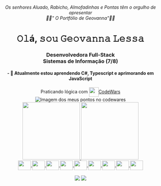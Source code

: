 <h6 align="center">
 <i> Os senhores Aluado, Rabicho, Almofadinhas e Pontas têm o orgulho de apresentar  <br>
🧙‍♀️" O Portfólio de Geovanna"🧙‍♀️</i>
</h6>

 

 <h1 align="center">𝙾𝚕á, 𝚜𝚘𝚞 𝙶𝚎𝚘𝚟𝚊𝚗𝚗𝚊 𝙻𝚎𝚜𝚜𝚊</h1>
 
 
<h3 align="center">
 Desenvolvedora Full-Stack   <br>  Sistemas de Informação (7/8)
</h3>
<h4 align="center">- 🌱 Atualmente estou aprendendo C#, Typescript e aprimorando em JavaScript</h4>
<div align="center">
 Praticando lógica com  
 <a href='https://www.codewars.com/users/geonautaL'>
  <img align="center" height="30px"  src='https://github.com/Geovannalessa/Geovannalessa/assets/91286117/6a35aa0f-e2bc-4d3c-be4d-3a9e78b1640c'>CodeWars</a> <br>
   <img src='https://www.codewars.com/users/geonautaL/badges/small' alt='Imagem dos meus pontos no codewares'>
</div>
<div align="center">
  <a href="https://github.com/Geovannalessa">
  <img height="180em" src="https://github-readme-stats.vercel.app/api?username=Geovannalessa&theme=midnight-purple&include_all_commits=true&count_private=true"/>
  <img height="180em" src="https://github-readme-stats.vercel.app/api/top-langs/?username=Geovannalessa&layout=compact&langs_count=7&theme=vision-friendly-dark"/>
</div>


 
 <div align="center">

 <img align="center" height="30px"  width="40px" src="https://cdn.jsdelivr.net/gh/devicons/devicon/icons/csharp/csharp-original.svg" />
  
 <img align="center" height="30px" width="40px" margin-left="90px" src="https://cdn.jsdelivr.net/gh/devicons/devicon/icons/javascript/javascript-original.svg" />
          
 <img align="center" height="30px"  width="40px" src="https://cdn.jsdelivr.net/gh/devicons/devicon/icons/nodejs/nodejs-original.svg" />
 
 <img align="center" height="30px"  width="40px" src="https://cdn.jsdelivr.net/gh/devicons/devicon/icons/react/react-original.svg" />
          
  <img align="center" height="30px"  width="40px" src="https://cdn.jsdelivr.net/gh/devicons/devicon/icons/npm/npm-original-wordmark.svg" />
          
 <img align="center" height="30px"  width="40px" src="https://cdn.jsdelivr.net/gh/devicons/devicon/icons/css3/css3-original.svg" />

 <img align="center" height="30px"  width="40px" src="https://cdn.jsdelivr.net/gh/devicons/devicon/icons/html5/html5-original.svg" />
  
 <img align="center" height="30px"  width="40px" src="https://cdn.jsdelivr.net/gh/devicons/devicon/icons/mysql/mysql-original-wordmark.svg" />
 
 <img align="center" height="30px" width="40px"  src="https://cdn.jsdelivr.net/gh/devicons/devicon/icons/figma/figma-original.svg" />

 </div><br>
 
 <div align="center">
 <a href = "mailto:geovannalessa2@gmail.com"><img src="https://img.shields.io/badge/-Gmail-%23333?style=for-the-badge&logo=gmail&logoColor=white" target="_blank"></a>
  <a href="https://www.linkedin.com/in/geovanna-lessa-19b1b31b0/" target="_blank"><img src="https://img.shields.io/badge/-LinkedIn-%230077B5?style=for-the-badge&logo=linkedin&logoColor=black" target="_blank"></a> 
</div>
